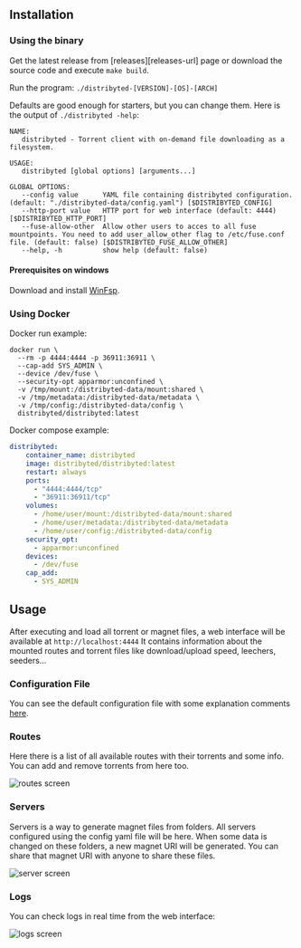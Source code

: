## Installation

### Using the binary

Get the latest release from [releases][releases-url] page or download the source code and execute `make build`.

Run the program: `./distribyted-[VERSION]-[OS]-[ARCH]`

Defaults are good enough for starters, but you can change them. Here is the output of `./distribyted -help`:

```text
NAME:
   distribyted - Torrent client with on-demand file downloading as a filesystem.

USAGE:
   distribyted [global options] [arguments...]

GLOBAL OPTIONS:
   --config value      YAML file containing distribyted configuration. (default: "./distribyted-data/config.yaml") [$DISTRIBYTED_CONFIG]
   --http-port value   HTTP port for web interface (default: 4444) [$DISTRIBYTED_HTTP_PORT]
   --fuse-allow-other  Allow other users to acces to all fuse mountpoints. You need to add user_allow_other flag to /etc/fuse.conf file. (default: false) [$DISTRIBYTED_FUSE_ALLOW_OTHER]
   --help, -h          show help (default: false)
```

#### Prerequisites on windows

Download and install [WinFsp](http://www.secfs.net/winfsp/).

### Using Docker

Docker run example:

```shell
docker run \
  --rm -p 4444:4444 -p 36911:36911 \
  --cap-add SYS_ADMIN \
  --device /dev/fuse \
  --security-opt apparmor:unconfined \
  -v /tmp/mount:/distribyted-data/mount:shared \
  -v /tmp/metadata:/distribyted-data/metadata \
  -v /tmp/config:/distribyted-data/config \
  distribyted/distribyted:latest
```

Docker compose example:

```yaml
distribyted:
    container_name: distribyted
    image: distribyted/distribyted:latest
    restart: always
    ports:
      - "4444:4444/tcp"
      - "36911:36911/tcp"
    volumes:
      - /home/user/mount:/distribyted-data/mount:shared
      - /home/user/metadata:/distribyted-data/metadata
      - /home/user/config:/distribyted-data/config
    security_opt:
      - apparmor:unconfined
    devices:
      - /dev/fuse
    cap_add:
      - SYS_ADMIN
```

## Usage

After executing and load all torrent or magnet files, a web interface will be available at `http://localhost:4444`
It contains information about the mounted routes and torrent files like download/upload speed, leechers, seeders...

### Configuration File

You can see the default configuration file with some explanation comments [here](https://github.com/distribyted/distribyted/blob/master/templates/config_template.yaml).

### Routes

Here there is a list of all available routes with their torrents and some info. You can add and remove torrents from here too.

![routes screen](/images/distribyted-routes-border-large.png)

### Servers

Servers is a way to generate magnet files from folders. 
All servers configured using the config yaml file will be here. 
When some data is changed on these folders, a new magnet URI will be generated. 
You can share that magnet URI with anyone to share these files.

![server screen](/images/distribyted-server-border.png)

### Logs

You can check logs in real time from the web interface:

![logs screen](/images/distribyted-logs-border.png)